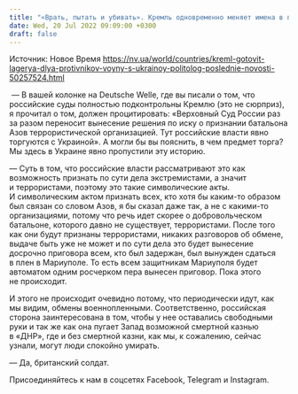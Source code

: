 ```yaml
---
title: "«Врать, пытать и убивать». Кремль одновременно меняет имена в правительстве и готовится возродить сталинские чистки — Преображенский"
date: Wed, 20 Jul 2022 09:09:00 +0300
draft: false
---
```

Источник: Новое Время https://nv.ua/world/countries/kreml-gotovit-lagerya-dlya-protivnikov-voyny-s-ukrainoy-politolog-poslednie-novosti-50257524.html


 — В вашей колонке на Deutsche Welle, где вы писали о том, что российские суды полностью подконтрольны Кремлю (это не сюрприз), я прочитал о том, должен процитировать: «Верховный Суд России раз за разом переносит вынесение решения по иску о признании батальона Азов террористической организацией. Тут российские власти явно торгуются с Украиной». А могли бы вы пояснить, в чем предмет торга? Мы здесь в Украине явно пропустили эту историю.

— Суть в том, что российские власти рассматривают это как возможность признать по сути дела экстремистами, а значит и террористами, поэтому это такие символические акты. И символическим актом признать всех, кто хотя бы каким-то образом был связан со словом Азов, я бы сказал даже так, а не с какими-то организациями, потому что речь идет скорее о добровольческом батальоне, которого давно не существует, террористами. После того как они будут признаны террористами, никаких разговоров об обмене, выдаче быть уже не может и по сути дела это будет вынесение досрочно приговора всем, кто был задержан, был вынужден сдаться в плен в Мариуполе. То есть всем защитникам Мариуполя будет автоматом одним росчерком пера вынесен приговор. Пока этого не происходит.

И этого не происходит очевидно потому, что периодически идут, как мы видим, обмены военнопленными. Соответственно, российская сторона заинтересована в том, чтобы у нее оставались свободными руки и так же как она пугает Запад возможной смертной казнью в «ДНР», где и без смертной казни, как мы, к сожалению, сейчас узнали, могут люди спокойно умирать.

— Да, британский солдат.

Присоединяйтесь к нам в соцсетях Facebook, Telegram и Instagram.
